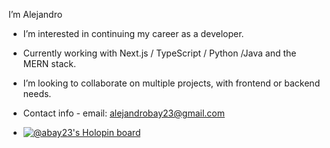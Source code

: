 
 I’m Alejandro
- I’m interested in continuing my career as a developer.
- Currently working with Next.js / TypeScript / Python /Java and the MERN stack.
- I’m looking to collaborate on multiple projects, with frontend or backend needs.
- Contact info - email: alejandrobay23@gmail.com

- [![@abay23's Holopin board](https://holopin.io/api/user/board?user=abay23)](https://holopin.io/@abay23) 

<!---
ABay23/ABay23 is a ✨ special ✨ repository because its `README.md` (this file) appears on your GitHub profile.
You can click the Preview link to take a look at your changes.
--->
